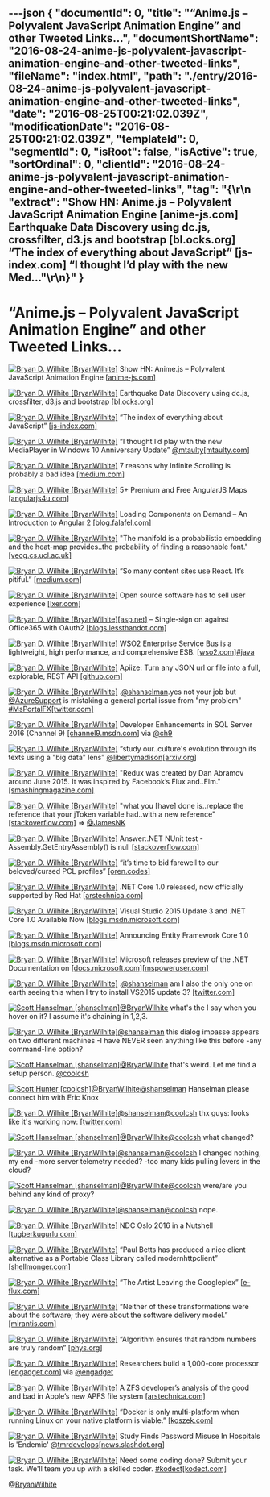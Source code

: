 ---json
{
  "documentId": 0,
  "title": "“Anime.js – Polyvalent JavaScript Animation Engine” and other Tweeted Links…",
  "documentShortName": "2016-08-24-anime-js-polyvalent-javascript-animation-engine-and-other-tweeted-links",
  "fileName": "index.html",
  "path": "./entry/2016-08-24-anime-js-polyvalent-javascript-animation-engine-and-other-tweeted-links",
  "date": "2016-08-25T00:21:02.039Z",
  "modificationDate": "2016-08-25T00:21:02.039Z",
  "templateId": 0,
  "segmentId": 0,
  "isRoot": false,
  "isActive": true,
  "sortOrdinal": 0,
  "clientId": "2016-08-24-anime-js-polyvalent-javascript-animation-engine-and-other-tweeted-links",
  "tag": "{\r\n  \"extract\": \"Show HN: Anime.js – Polyvalent JavaScript Animation Engine [anime-js.com] Earthquake Data Discovery using dc.js, crossfilter, d3.js and bootstrap [bl.ocks.org] “The index of everything about JavaScript” [js-index.com] “I thought I’d play with the new Med...\"\r\n}"
}
---

# “Anime.js – Polyvalent JavaScript Animation Engine” and other Tweeted Links…

[<img alt="Bryan D. Wilhite [BryanWilhite]" src="https://songhay.blob.core.windows.net/shared-social-twitter/BryanWilhite.jpeg">](http://songhayblog.azurewebsites.net/ "Bryan D. Wilhite [BryanWilhite]") Show HN: Anime.js – Polyvalent JavaScript Animation Engine [[anime-js.com]](http://anime-js.com/)

[<img alt="Bryan D. Wilhite [BryanWilhite]" src="https://songhay.blob.core.windows.net/shared-social-twitter/BryanWilhite.jpeg">](http://songhayblog.azurewebsites.net/ "Bryan D. Wilhite [BryanWilhite]") Earthquake Data Discovery using dc.js, crossfilter, d3.js and bootstrap [[bl.ocks.org]](https://bl.ocks.org/d3noob/6077996)

[<img alt="Bryan D. Wilhite [BryanWilhite]" src="https://songhay.blob.core.windows.net/shared-social-twitter/BryanWilhite.jpeg">](http://songhayblog.azurewebsites.net/ "Bryan D. Wilhite [BryanWilhite]") “The index of everything about JavaScript” [[js-index.com]](http://js-index.com/)

[<img alt="Bryan D. Wilhite [BryanWilhite]" src="https://songhay.blob.core.windows.net/shared-social-twitter/BryanWilhite.jpeg">](http://songhayblog.azurewebsites.net/ "Bryan D. Wilhite [BryanWilhite]") “I thought I’d play with the new MediaPlayer in Windows 10 Anniversary Update” [@mtaulty](http://twitter.com/mtaulty)[[mtaulty.com]](https://mtaulty.com/2016/06/23/windows-10-anniversary-update-fun-with-composition-and-video/)

[<img alt="Bryan D. Wilhite [BryanWilhite]" src="https://songhay.blob.core.windows.net/shared-social-twitter/BryanWilhite.jpeg">](http://songhayblog.azurewebsites.net/ "Bryan D. Wilhite [BryanWilhite]") 7 reasons why Infinite Scrolling is probably a bad idea [[medium.com]](https://medium.com/simple-human/7-reasons-why-infinite-scrolling-is-probably-a-bad-idea-a0139e13c96b)

[<img alt="Bryan D. Wilhite [BryanWilhite]" src="https://songhay.blob.core.windows.net/shared-social-twitter/BryanWilhite.jpeg">](http://songhayblog.azurewebsites.net/ "Bryan D. Wilhite [BryanWilhite]") 5+ Premium and Free AngularJS Maps [[angularjs4u.com]](http://www.angularjs4u.com/premium/5-premium-free-angularjs-maps/)

[<img alt="Bryan D. Wilhite [BryanWilhite]" src="https://songhay.blob.core.windows.net/shared-social-twitter/BryanWilhite.jpeg">](http://songhayblog.azurewebsites.net/ "Bryan D. Wilhite [BryanWilhite]") Loading Components on Demand – An Introduction to Angular 2 [[blog.falafel.com]](http://blog.falafel.com/loading-components-demand-introduction-angular-2/)

[<img alt="Bryan D. Wilhite [BryanWilhite]" src="https://songhay.blob.core.windows.net/shared-social-twitter/BryanWilhite.jpeg">](http://songhayblog.azurewebsites.net/ "Bryan D. Wilhite [BryanWilhite]") "The manifold is a probabilistic embedding and the heat-map provides..the probability of finding a reasonable font." [[vecg.cs.ucl.ac.uk]](http://vecg.cs.ucl.ac.uk/Projects/projects_fonts/projects_fonts.html)

[<img alt="Bryan D. Wilhite [BryanWilhite]" src="https://songhay.blob.core.windows.net/shared-social-twitter/BryanWilhite.jpeg">](http://songhayblog.azurewebsites.net/ "Bryan D. Wilhite [BryanWilhite]") “So many content sites use React. It’s pitiful.” [[medium.com]](https://medium.com/@wob/the-sad-state-of-web-development-1603a861d29f)

[<img alt="Bryan D. Wilhite [BryanWilhite]" src="https://songhay.blob.core.windows.net/shared-social-twitter/BryanWilhite.jpeg">](http://songhayblog.azurewebsites.net/ "Bryan D. Wilhite [BryanWilhite]") Open source software has to sell user experience [[lxer.com]](http://lxer.com/module/newswire/ext_link.php?rid=231092)

[<img alt="Bryan D. Wilhite [BryanWilhite]" src="https://songhay.blob.core.windows.net/shared-social-twitter/BryanWilhite.jpeg">](http://songhayblog.azurewebsites.net/ "Bryan D. Wilhite [BryanWilhite]")[[asp.net]](http://ASP.Net) – Single-sign on against Office365 with OAuth2 [[blogs.lessthandot.com]](http://blogs.lessthandot.com/index.php/webdev/serverprogramming/aspnet/asp-net-single-sign-on-against-office365-with-oauth2/)

[<img alt="Bryan D. Wilhite [BryanWilhite]" src="https://songhay.blob.core.windows.net/shared-social-twitter/BryanWilhite.jpeg">](http://songhayblog.azurewebsites.net/ "Bryan D. Wilhite [BryanWilhite]") WSO2 Enterprise Service Bus is a lightweight, high performance, and comprehensive ESB. [[wso2.com]](http://wso2.com/products/enterprise-service-bus/?gclid=CLGwrOS0v80CFU6BfgodQvIFJA)[#java](http://twitter.com/search?q=%23java)

[<img alt="Bryan D. Wilhite [BryanWilhite]" src="https://songhay.blob.core.windows.net/shared-social-twitter/BryanWilhite.jpeg">](http://songhayblog.azurewebsites.net/ "Bryan D. Wilhite [BryanWilhite]") Apiize: Turn any JSON url or file into a full, explorable, REST API [[github.com]](https://github.com/lambda2/apiize)

[<img alt="Bryan D. Wilhite [BryanWilhite]" src="https://songhay.blob.core.windows.net/shared-social-twitter/BryanWilhite.jpeg">](http://songhayblog.azurewebsites.net/ "Bryan D. Wilhite [BryanWilhite]") .[@shanselman](http://twitter.com/shanselman).yes not your job but [@AzureSupport](http://twitter.com/AzureSupport) is mistaking a general portal issue from "my problem" [#MsPortalFX](http://twitter.com/search?q=%23MsPortalFX)[[twitter.com]](http://twitter.com/BryanWilhite/status/747612241269129216/photo/1)

[<img alt="Bryan D. Wilhite [BryanWilhite]" src="https://songhay.blob.core.windows.net/shared-social-twitter/BryanWilhite.jpeg">](http://songhayblog.azurewebsites.net/ "Bryan D. Wilhite [BryanWilhite]") Developer Enhancements in SQL Server 2016 (Channel 9) [[channel9.msdn.com]](https://channel9.msdn.com/Blogs/SQL-Server-2016-Training-Kit/SQL-Server-2016-Developer-Enhancements) via [@ch9](http://twitter.com/ch9)

[<img alt="Bryan D. Wilhite [BryanWilhite]" src="https://songhay.blob.core.windows.net/shared-social-twitter/BryanWilhite.jpeg">](http://songhayblog.azurewebsites.net/ "Bryan D. Wilhite [BryanWilhite]") “study our..culture's evolution through its texts using a "big data" lens” [@libertymadison](http://twitter.com/libertymadison)[[arxiv.org]](http://arxiv.org/abs/1606.07772)

[<img alt="Bryan D. Wilhite [BryanWilhite]" src="https://songhay.blob.core.windows.net/shared-social-twitter/BryanWilhite.jpeg">](http://songhayblog.azurewebsites.net/ "Bryan D. Wilhite [BryanWilhite]") "Redux was created by Dan Abramov around June 2015. It was inspired by Facebook’s Flux and..Elm." [[smashingmagazine.com]](https://www.smashingmagazine.com/2016/06/an-introduction-to-redux/)

[<img alt="Bryan D. Wilhite [BryanWilhite]" src="https://songhay.blob.core.windows.net/shared-social-twitter/BryanWilhite.jpeg">](http://songhayblog.azurewebsites.net/ "Bryan D. Wilhite [BryanWilhite]") "what you [have] done is..replace the reference that your jToken variable had..with a new reference" [[stackoverflow.com]](http://stackoverflow.com/a/38016317/22944?stw=2) => [@JamesNK](http://twitter.com/JamesNK)

[<img alt="Bryan D. Wilhite [BryanWilhite]" src="https://songhay.blob.core.windows.net/shared-social-twitter/BryanWilhite.jpeg">](http://songhayblog.azurewebsites.net/ "Bryan D. Wilhite [BryanWilhite]") Answer:.NET NUnit test - Assembly.GetEntryAssembly() is null [[stackoverflow.com]](http://stackoverflow.com/a/21888521/22944?stw=2)

[<img alt="Bryan D. Wilhite [BryanWilhite]" src="https://songhay.blob.core.windows.net/shared-social-twitter/BryanWilhite.jpeg">](http://songhayblog.azurewebsites.net/ "Bryan D. Wilhite [BryanWilhite]") “it’s time to bid farewell to our beloved/cursed PCL profiles” [[oren.codes]](https://oren.codes/2016/06/23/portable-is-dead-long-live-netstandard/)

[<img alt="Bryan D. Wilhite [BryanWilhite]" src="https://songhay.blob.core.windows.net/shared-social-twitter/BryanWilhite.jpeg">](http://songhayblog.azurewebsites.net/ "Bryan D. Wilhite [BryanWilhite]") .NET Core 1.0 released, now officially supported by Red Hat [[arstechnica.com]](http://arstechnica.com/information-technology/2016/06/net-core-1-0-released-now-officially-supported-by-red-hat/)

[<img alt="Bryan D. Wilhite [BryanWilhite]" src="https://songhay.blob.core.windows.net/shared-social-twitter/BryanWilhite.jpeg">](http://songhayblog.azurewebsites.net/ "Bryan D. Wilhite [BryanWilhite]") Visual Studio 2015 Update 3 and .NET Core 1.0 Available Now [[blogs.msdn.microsoft.com]](https://blogs.msdn.microsoft.com/visualstudio/2016/06/27/visual-studio-2015-update-3-and-net-core-1-0-available-now/)

[<img alt="Bryan D. Wilhite [BryanWilhite]" src="https://songhay.blob.core.windows.net/shared-social-twitter/BryanWilhite.jpeg">](http://songhayblog.azurewebsites.net/ "Bryan D. Wilhite [BryanWilhite]") Announcing Entity Framework Core 1.0 [[blogs.msdn.microsoft.com]](https://blogs.msdn.microsoft.com/dotnet/2016/06/27/entity-framework-core-1-0-0-available/)

[<img alt="Bryan D. Wilhite [BryanWilhite]" src="https://songhay.blob.core.windows.net/shared-social-twitter/BryanWilhite.jpeg">](http://songhayblog.azurewebsites.net/ "Bryan D. Wilhite [BryanWilhite]") Microsoft releases preview of the .NET Documentation on [[docs.microsoft.com]](http://docs.microsoft.com)[[mspoweruser.com]](http://mspoweruser.com/microsoft-releases-preview-net-documentation-docs-microsoft-com/)

[<img alt="Bryan D. Wilhite [BryanWilhite]" src="https://songhay.blob.core.windows.net/shared-social-twitter/BryanWilhite.jpeg">](http://songhayblog.azurewebsites.net/ "Bryan D. Wilhite [BryanWilhite]") .[@shanselman](http://twitter.com/shanselman) am I also the only one on earth seeing this when I try to install VS2015 update 3? [[twitter.com]](http://twitter.com/BryanWilhite/status/747878475185299456/photo/1)

[<img alt="Scott Hanselman [shanselman]" src="https://songhay.blob.core.windows.net/shared-social-twitter/shanselman.jpeg">](http://hanselman.com/ "Scott Hanselman [shanselman]")[@BryanWilhite](http://twitter.com/BryanWilhite) what's the I say when you hover on it? I assume it's chaining in 1,2,3.

[<img alt="Bryan D. Wilhite [BryanWilhite]" src="https://songhay.blob.core.windows.net/shared-social-twitter/BryanWilhite.jpeg">](http://songhayblog.azurewebsites.net/ "Bryan D. Wilhite [BryanWilhite]")[@shanselman](http://twitter.com/shanselman) this dialog impasse appears on two different machines -I have NEVER seen anything like this before -any command-line option?

[<img alt="Scott Hanselman [shanselman]" src="https://songhay.blob.core.windows.net/shared-social-twitter/shanselman.jpeg">](http://hanselman.com/ "Scott Hanselman [shanselman]")[@BryanWilhite](http://twitter.com/BryanWilhite) that's weird. Let me find a setup person. [@coolcsh](http://twitter.com/coolcsh)

[<img alt="Scott Hunter [coolcsh]" src="https://songhay.blob.core.windows.net/shared-social-twitter/coolcsh.jpg">](http://blogs.msdn.com/scothu/ "Scott Hunter [coolcsh]")[@BryanWilhite](http://twitter.com/BryanWilhite)[@shanselman](http://twitter.com/shanselman) Hanselman please connect him with Eric Knox

[<img alt="Bryan D. Wilhite [BryanWilhite]" src="https://songhay.blob.core.windows.net/shared-social-twitter/BryanWilhite.jpeg">](http://songhayblog.azurewebsites.net/ "Bryan D. Wilhite [BryanWilhite]")[@shanselman](http://twitter.com/shanselman)[@coolcsh](http://twitter.com/coolcsh) thx guys: looks like it's working now: [[twitter.com]](http://twitter.com/BryanWilhite/status/747997332533182464/photo/1)

[<img alt="Scott Hanselman [shanselman]" src="https://songhay.blob.core.windows.net/shared-social-twitter/shanselman.jpeg">](http://hanselman.com/ "Scott Hanselman [shanselman]")[@BryanWilhite](http://twitter.com/BryanWilhite)[@coolcsh](http://twitter.com/coolcsh) what changed?

[<img alt="Bryan D. Wilhite [BryanWilhite]" src="https://songhay.blob.core.windows.net/shared-social-twitter/BryanWilhite.jpeg">](http://songhayblog.azurewebsites.net/ "Bryan D. Wilhite [BryanWilhite]")[@shanselman](http://twitter.com/shanselman)[@coolcsh](http://twitter.com/coolcsh) I changed nothing, my end -more server telemetry needed? -too many kids pulling levers in the cloud?

[<img alt="Scott Hanselman [shanselman]" src="https://songhay.blob.core.windows.net/shared-social-twitter/shanselman.jpeg">](http://hanselman.com/ "Scott Hanselman [shanselman]")[@BryanWilhite](http://twitter.com/BryanWilhite)[@coolcsh](http://twitter.com/coolcsh) were/are you behind any kind of proxy?

[<img alt="Bryan D. Wilhite [BryanWilhite]" src="https://songhay.blob.core.windows.net/shared-social-twitter/BryanWilhite.jpeg">](http://songhayblog.azurewebsites.net/ "Bryan D. Wilhite [BryanWilhite]")[@shanselman](http://twitter.com/shanselman)[@coolcsh](http://twitter.com/coolcsh) nope.

[<img alt="Bryan D. Wilhite [BryanWilhite]" src="https://songhay.blob.core.windows.net/shared-social-twitter/BryanWilhite.jpeg">](http://songhayblog.azurewebsites.net/ "Bryan D. Wilhite [BryanWilhite]") NDC Oslo 2016 in a Nutshell [[tugberkugurlu.com]](http://www.tugberkugurlu.com/archive/ndc-oslo-2016-in-a-nutshell)

[<img alt="Bryan D. Wilhite [BryanWilhite]" src="https://songhay.blob.core.windows.net/shared-social-twitter/BryanWilhite.jpeg">](http://songhayblog.azurewebsites.net/ "Bryan D. Wilhite [BryanWilhite]") “Paul Betts has produced a nice client alternative as a Portable Class Library called modernhttpclient” [[shellmonger.com]](https://shellmonger.com/2016/06/23/using-modernhttpclient-with-azure-mobile-apps/)

[<img alt="Bryan D. Wilhite [BryanWilhite]" src="https://songhay.blob.core.windows.net/shared-social-twitter/BryanWilhite.jpeg">](http://songhayblog.azurewebsites.net/ "Bryan D. Wilhite [BryanWilhite]") “The Artist Leaving the Googleplex” [[e-flux.com]](http://www.e-flux.com/journal/the-artist-leaving-the-googleplex/)

[<img alt="Bryan D. Wilhite [BryanWilhite]" src="https://songhay.blob.core.windows.net/shared-social-twitter/BryanWilhite.jpeg">](http://songhayblog.azurewebsites.net/ "Bryan D. Wilhite [BryanWilhite]") “Neither of these transformations were about the software; they were about the software delivery model.” [[mirantis.com]](https://www.mirantis.com/blog/infrastructure-software-is-dead/)

[<img alt="Bryan D. Wilhite [BryanWilhite]" src="https://songhay.blob.core.windows.net/shared-social-twitter/BryanWilhite.jpeg">](http://songhayblog.azurewebsites.net/ "Bryan D. Wilhite [BryanWilhite]") “Algorithm ensures that random numbers are truly random” [[phys.org]](http://phys.org/news/2016-06-algorithm-random.html)

[<img alt="Bryan D. Wilhite [BryanWilhite]" src="https://songhay.blob.core.windows.net/shared-social-twitter/BryanWilhite.jpeg">](http://songhayblog.azurewebsites.net/ "Bryan D. Wilhite [BryanWilhite]") Researchers build a 1,000-core processor [[engadget.com]](https://www.engadget.com/2016/06/19/researchers-build-1000-core-processor/) via [@engadget](http://twitter.com/engadget)

[<img alt="Bryan D. Wilhite [BryanWilhite]" src="https://songhay.blob.core.windows.net/shared-social-twitter/BryanWilhite.jpeg">](http://songhayblog.azurewebsites.net/ "Bryan D. Wilhite [BryanWilhite]") A ZFS developer’s analysis of the good and bad in Apple’s new APFS file system [[arstechnica.com]](http://arstechnica.com/apple/2016/06/a-zfs-developers-analysis-of-the-good-and-bad-in-apples-new-apfs-file-system/)

[<img alt="Bryan D. Wilhite [BryanWilhite]" src="https://songhay.blob.core.windows.net/shared-social-twitter/BryanWilhite.jpeg">](http://songhayblog.azurewebsites.net/ "Bryan D. Wilhite [BryanWilhite]") “Docker is only multi-platform when running Linux on your native platform is viable.” [[koszek.com]](http://www.koszek.com/blog/2016/06/27/what-docker-really-is/#.V3Fbbj4VeQk.hackernews)

[<img alt="Bryan D. Wilhite [BryanWilhite]" src="https://songhay.blob.core.windows.net/shared-social-twitter/BryanWilhite.jpeg">](http://songhayblog.azurewebsites.net/ "Bryan D. Wilhite [BryanWilhite]") Study Finds Password Misuse In Hospitals Is 'Endemic' [@tmrdevelops](http://twitter.com/tmrdevelops)[[news.slashdot.org]](https://news.slashdot.org/story/16/06/24/0539223/study-finds-password-misuse-in-hospitals-is-endemic?utm_source=feedly1.0mainlinkanon&utm_medium=feed)

[<img alt="Bryan D. Wilhite [BryanWilhite]" src="https://songhay.blob.core.windows.net/shared-social-twitter/BryanWilhite.jpeg">](http://songhayblog.azurewebsites.net/ "Bryan D. Wilhite [BryanWilhite]") Need some coding done? Submit your task. We'll team you up with a skilled coder. [#kodect](http://twitter.com/search?q=%23kodect)[[kodect.com]](https://kodect.com/)

@[BryanWilhite](https://twitter.com/BryanWilhite)
